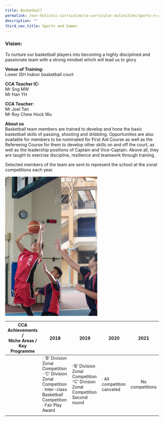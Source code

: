 ```yaml
---
title: Basketball
permalink: /our-holistic-curriculum/co-curricular-activities/sports-n-games/basketball/
description: ""
third_nav_title: Sports and Games
---
```

### Vision:
To nurture our basketball players into becoming a highly disciplined and passionate team with a strong mindset which will lead us to glory

**Venue of Training:** <br>
Lower ISH Indoor basketball court

**CCA Teacher IC:** <br>
Mr Sng MW <br>
Mr Han YH

**CCA Teacher:** <br>
Mr Joel Tan <br>
Mr Roy Chew Hock Wu

**About us** <br>
Basketball team members are trained to develop and hone the basic basketball skills of passing, shooting and dribbling. Opportunities are also available for members to be nominated for First Aid Course as well as the Refereeing Course for them to develop other skills on and off the court, as well as the leadership positions of Captain and Vice-Captain. Above all, they are taught to exercise discipline, resilience and teamwork through training.

Selected members of the team are sent to represent the school at the zonal competitions each year.

<img src="/images/basketball%20shots.jpg" 
     style="width:60%">

| CCA Achievements /<br>Niche Areas / Key Programme | 2018 | 2019 | 2020 | 2021  |
|:---:|---|---|---|:---:|
|  | · ‘B’ Division Zonal Competition<br>· ‘C’ Division Zonal Competition<br>· Inter-class Basketball Competition<br>· Fair Play Award | ·‘B’ Division Zonal Competition<br>·‘C’ Division Zonal Competition<br>Second round | · All competition canceled |  No competitions |
| | | | | |